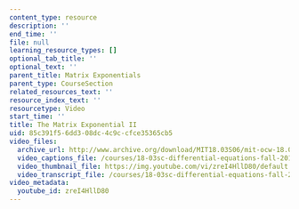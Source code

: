 ```yaml
---
content_type: resource
description: ''
end_time: ''
file: null
learning_resource_types: []
optional_tab_title: ''
optional_text: ''
parent_title: Matrix Exponentials
parent_type: CourseSection
related_resources_text: ''
resource_index_text: ''
resourcetype: Video
start_time: ''
title: The Matrix Exponential II
uid: 85c391f5-6dd3-08dc-4c9c-cfce35365cb5
video_files:
  archive_url: http://www.archive.org/download/MIT18.03S06/mit-ocw-18.03-lec29-28apr2003-220k_512kb.mp4
  video_captions_file: /courses/18-03sc-differential-equations-fall-2011/e8f606ecb80f5f5993c67a83d61944fe_zreI4HllD80.vtt
  video_thumbnail_file: https://img.youtube.com/vi/zreI4HllD80/default.jpg
  video_transcript_file: /courses/18-03sc-differential-equations-fall-2011/85444f192334d2a3f0a02f57088dc965_zreI4HllD80.pdf
video_metadata:
  youtube_id: zreI4HllD80
---
```

